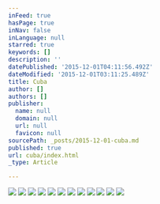 ```yaml
---
inFeed: true
hasPage: true
inNav: false
inLanguage: null
starred: true
keywords: []
description: ''
datePublished: '2015-12-01T04:11:56.492Z'
dateModified: '2015-12-01T03:11:25.489Z'
title: Cuba
author: []
authors: []
publisher:
  name: null
  domain: null
  url: null
  favicon: null
sourcePath: _posts/2015-12-01-cuba.md
published: true
url: cuba/index.html
_type: Article

---
```

![](https://the-grid-user-content.s3-us-west-2.amazonaws.com/817c260c-83d8-4333-83ed-ef94f9a6e660.jpg)
![](https://the-grid-user-content.s3-us-west-2.amazonaws.com/22f31eed-0412-4ae2-837a-524208d90e2c.jpg)
![](https://the-grid-user-content.s3-us-west-2.amazonaws.com/d587184b-1ad4-4576-8123-64264048c92e.jpg)
![](https://the-grid-user-content.s3-us-west-2.amazonaws.com/207a2cd4-cc7b-4f54-a69b-12dd3dc3bdb6.jpg)
![](https://the-grid-user-content.s3-us-west-2.amazonaws.com/e1c9cf9e-2077-4b5a-b027-fb616cc3a2f4.jpg)
![](https://the-grid-user-content.s3-us-west-2.amazonaws.com/6a53d716-5907-4f6a-919c-88ed57006313.jpg)
![](https://the-grid-user-content.s3-us-west-2.amazonaws.com/0d67aa23-946f-4928-99ea-4b9baa297292.jpg)
![](https://the-grid-user-content.s3-us-west-2.amazonaws.com/eb2e23aa-df5c-47fd-8e94-5cd7ede9f87c.jpg)
![](https://the-grid-user-content.s3-us-west-2.amazonaws.com/33a1c116-7f0a-4f0e-a92e-8975d3b91b03.jpg)
![](https://the-grid-user-content.s3-us-west-2.amazonaws.com/1d0c8976-8738-487a-bfbe-e980a37a39f9.jpg)
![](https://the-grid-user-content.s3-us-west-2.amazonaws.com/adae2e99-aa95-4896-a2d8-b799c1a8fabf.jpg)
![](https://the-grid-user-content.s3-us-west-2.amazonaws.com/4b09d6b6-fdf7-4c39-b6b8-05adb9b5955b.jpg)